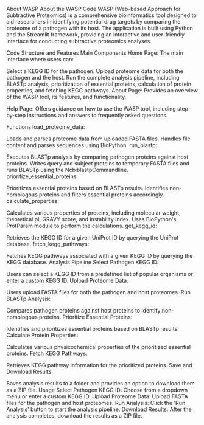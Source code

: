 About WASP
About the WASP Code
WASP (Web-based Approach for Subtractive Proteomics) is a comprehensive bioinformatics tool designed to aid researchers in identifying potential drug targets by comparing the proteome of a pathogen with its host. The application is built using Python and the Streamlit framework, providing an interactive and user-friendly interface for conducting subtractive proteomics analyses.

Code Structure and Features
Main Components
Home Page: The main interface where users can:

Select a KEGG ID for the pathogen.
Upload proteome data for both the pathogen and the host.
Run the complete analysis pipeline, including BLASTp analysis, prioritization of essential proteins, calculation of protein properties, and fetching KEGG pathways.
About Page: Provides an overview of the WASP tool, its features, and functionality.

Help Page: Offers guidance on how to use the WASP tool, including step-by-step instructions and answers to frequently asked questions.

Functions
load_proteome_data:

Loads and parses proteome data from uploaded FASTA files.
Handles file content and parses sequences using BioPython.
run_blastp:

Executes BLASTp analysis by comparing pathogen proteins against host proteins.
Writes query and subject proteins to temporary FASTA files and runs BLASTp using the NcbiblastpCommandline.
prioritize_essential_proteins:

Prioritizes essential proteins based on BLASTp results.
Identifies non-homologous proteins and filters essential proteins accordingly.
calculate_properties:

Calculates various properties of proteins, including molecular weight, theoretical pI, GRAVY score, and instability index.
Uses BioPython's ProtParam module to perform the calculations.
get_kegg_id:

Retrieves the KEGG ID for a given UniProt ID by querying the UniProt database.
fetch_kegg_pathways:

Fetches KEGG pathways associated with a given KEGG ID by querying the KEGG database.
Analysis Pipeline
Select Pathogen KEGG ID:

Users can select a KEGG ID from a predefined list of popular organisms or enter a custom KEGG ID.
Upload Proteome Data:

Users upload FASTA files for both the pathogen and host proteomes.
Run BLASTp Analysis:

Compares pathogen proteins against host proteins to identify non-homologous proteins.
Prioritize Essential Proteins:

Identifies and prioritizes essential proteins based on BLASTp results.
Calculate Protein Properties:

Calculates various physicochemical properties of the prioritized essential proteins.
Fetch KEGG Pathways:

Retrieves KEGG pathway information for the prioritized proteins.
Save and Download Results:

Saves analysis results to a folder and provides an option to download them as a ZIP file.
Usage
Select Pathogen KEGG ID: Choose from a dropdown menu or enter a custom KEGG ID.
Upload Proteome Data: Upload FASTA files for the pathogen and host proteomes.
Run Analysis: Click the 'Run Analysis' button to start the analysis pipeline.
Download Results: After the analysis completes, download the results as a ZIP file.
